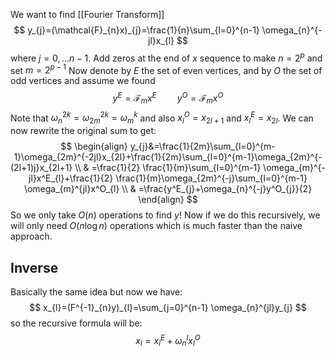 We want to find [[Fourier Transform]]
$$
y_{j}=(\mathcal{F}_{n}x)_{j}=\frac{1}{n}\sum_{l=0}^{n-1} \omega_{n}^{-jl}x_{l}
$$
where $j=0,\dots n-1$. 
Add zeros at the end of $x$ sequence to make $n=2^p$ and set $m=2^{p-1}$
Now denote by $E$ the set of even vertices, 
and by $O$ the set of odd vertices and assume we found
$$
y^E=\mathcal{F}_{m}x^E\quad \quad y^O=\mathcal{F}_{m}x^O
$$
Note that $\omega_{n}^{2k}=\omega_{2m}^{2k}=\omega_{m}^k$ and also $x^O_{l}=x_{2l+1}$ and $x^E_{l}=x_{2l}$.
We can now rewrite the original sum to get:
$$
\begin{align}
y_{j}&=\frac{1}{2m}\sum_{l=0}^{m-1}\omega_{2m}^{-2jl}x_{2l}+\frac{1}{2m}\sum_{l=0}^{m-1}\omega_{2m}^{-(2l+1)j}x_{2l+1}  \\
 & =\frac{1}{2} \frac{1}{m}\sum_{l=0}^{m-1} \omega_{m}^{-jl}x^E_{l}+\frac{1}{2} \frac{1}{m}\omega_{2m}^{-j}\sum_{l=0}^{m-1} \omega_{m}^{jl}x^O_{l} \\
 & =\frac{y^E_{j}+\omega_{n}^{-j}y^O_{j}}{2}
\end{align}
$$
So we only take $O(n)$ operations to find $y$! 
Now if we do this recursively, we will only need $O(n\log n)$ operations 
which is much faster than the naive approach. 
## Inverse
Basically the same idea but now we have:
$$
x_{l}=(F^{-1}_{n}y)_{l}=\sum_{j=0}^{n-1} \omega_{n}^{jl}y_{j}
$$
so the recursive formula will be:
$$
x_{l}=x^E_{l}+\omega_{n}^lx^O_{l}
$$
